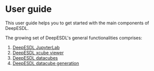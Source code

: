 # User guide

This user guide helps you to get started with the main components of 
DeepESDL.

The growing set of DeepESDL's general functionalities comprises:  

1. [DeepESDL JupyterLab](jupyterlab.md)    
2. [DeepESDL xcube viewer](xcube-viewer.md)    
3. [DeepESDL datacubes](datacubes.md)    
4. [DeepESDL datacube generation](datacube-generation.md)   









